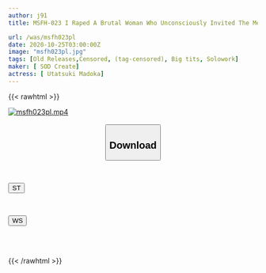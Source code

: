 ```yaml
---
author: j91
title: MSFH-023 I Raped A Brutal Woman Who Unconsciously Invited The Men To Their Hearts. Shizuki Madoka

url: /was/msfh023pl
date: 2020-10-25T03:00:00Z
image: "msfh023pl.jpg"
tags: [Old Releases,Censored, (tag-censored), Big tits, Solowork]
maker: [ SOD Create]
actress: [ Utatsuki Madoka]
---
```



{{< rawhtml >}}

<div class="video" data-videoid="qZLg33jLZKszB9e">
    <a href="javascript:;">
        <img src="/was/msfh023pl/msfh023pl.jpg" width="WIDTH" height="HEIGHT" alt="msfh023pl.mp4" loading="lazy">
    </a>
</div>

<script type="text/javascript" src="https://j91.asia/asset/on-demand-st.js"></script>

<br>
  <link rel="stylesheet" href="https://j91.asia/asset/bs5.css">
  
  <center>
  <button class="btn btn-primary" type="button" data-bs-toggle="collapse" data-bs-target=".multi-collapse" aria-expanded="false" aria-controls="multiCollapseExample1 multiCollapseExample2"><h2>Download</h2></button></center>
</p>
<div class="row">
  <div class="col">
    <div class="collapse multi-collapse" id="multiCollapseExample1">
      <div class="card card-body">
	      	      <br>
<div class="buttons">  
<p><a href="https://streamtape.to/v/qZLg33jLZKszB9e" target="_blank"><button class="btn-hover color-3"><i class="fa fa-download"></i> ST</button></a></p></div>
    </div>
  </div>
</div>
  <div class="col">
    <div class="collapse multi-collapse" id="multiCollapseExample2">
      <div class="card card-body">
	      <br>
<div class="buttons">
<p><a href="https://wolfstream.tv/jpbdzsxlerbl" target="_blank"><button class="btn-hover color-8"><i class="fa fa-download"></i> WS</button></a></p></div>
<br><br>
      </div>
    </div>
  </div>
</div>

{{< /rawhtml >}}